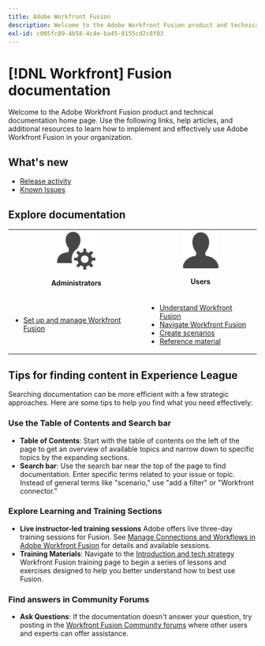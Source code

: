 ```yaml
---
title: Adobe Workfront Fusion
description: Welcome to the Adobe Workfront Fusion product and technical documentation home page. Use the following links, help articles, and additional resources to learn how to implement and effectively use Adobe Workfront Fusion in your organization.
exl-id: c005fc89-4b58-4c4e-ba45-0155cd2c8f03
---
```

# [!DNL Workfront] Fusion documentation

Welcome to the Adobe Workfront Fusion product and technical documentation home page. Use the following links, help articles, and additional resources to learn how to implement and effectively use Adobe Workfront Fusion in your organization.

## What's new

* [Release activity](/help/workfront-fusion/fusion-product-releases/fusion-release-activity.md)
* [Known Issues](https://experienceleague.adobe.com/en/docs/workfront-known-issues/issues/fusion/workfrontfusion)

## Explore documentation

<table>
 
  <tr>
    <td style="text-align: center;"><img src="assets/admin-icon.png" style="width: 80px; height: 80px;"><p><b>Administrators</b></p></td>
    <td colspan="2" style="text-align: center;"><img src="assets/users-icon.png" style="width: 75px; height: 75px;"><p><b>Users</b></p></td>
  </tr>
  <tr>
    <td>
    <ul>
    <li><a href="/help/workfront-fusion/set-up-and-manage-workfront-fusion/set-up-and-manage-workfront-fusion-toc.md">Set up and manage Workfront Fusion</a></li>
    </ul>
 </td>
    <td>
        <ul>
        <li><a href="/help/workfront-fusion/get-started-with-fusion/understand-fusion/understand-fusion-toc.md">Understand Workfront Fusion</a></li>
        <li><a href="/help/workfront-fusion/get-started-with-fusion/navigate-fusion/navigate-workfront-fusion.md">Navigate Workfront Fusion</a></li>
        <li><a href="/help/workfront-fusion/create-scenarios/create-scenarios-toc.md">Create scenarios</a></li>
        <li><a href="/help/workfront-fusion/references/references-toc.md">Reference material</a></li>
        </ul>
    </td>
  </tr>
</table>

## Tips for finding content in Experience League

Searching documentation can be more efficient with a few strategic approaches. Here are some tips to help you find what you need effectively:

### Use the Table of Contents and Search bar 

* **Table of Contents**: Start with the table of contents on the left of the page to get an overview of available topics and narrow down to specific topics by the expanding sections.
* **Search bar**: Use the search bar near the top of the page to find documentation. Enter specific terms related to your issue or topic. Instead of general terms like "scenario," use "add a filter" or "Workfront connector."

### Explore Learning and Training Sections

* **Live instructor-led training sessions** Adobe offers live three-day training sessions for Fusion. See [Manage Connections and Workflows in Adobe Workfront Fusion](https://learning.adobe.com/courses/adobe_workfront/cours000000000098121.html) for details and available sessions.
* **Training Materials**: Navigate to the [Introduction and tech strategy](https://experienceleague.adobe.com/en/docs/workfront-learn/tutorials-workfront/fusion/welcome-to-workfront-fusion/introduction-and-tech-strategy) Workfront Fusion training page to begin a series of lessons and exercises designed to help you better understand how to best use Fusion.

### Find answers in Community Forums

* **Ask Questions**: If the documentation doesn't answer your question, try posting in the [Workfront Fusion Community forums](https://experienceleaguecommunities.adobe.com/t5/workfront-fusion/ct-p/workfront-fusion-2) where other users and experts can offer assistance.
